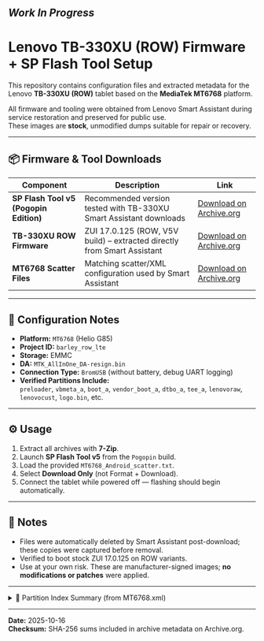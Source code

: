 **_Work In Progress_**
---

# Lenovo TB-330XU (ROW) Firmware + SP Flash Tool Setup

This repository contains configuration files and extracted metadata for the Lenovo **TB-330XU (ROW)** tablet based on the **MediaTek MT6768** platform.

All firmware and tooling were obtained from Lenovo Smart Assistant during service restoration and preserved for public use.  
These images are **stock**, unmodified dumps suitable for repair or recovery.

---

## 📦 Firmware & Tool Downloads

| Component | Description | Link |
|------------|--------------|------|
| **SP Flash Tool v5 (Pogopin Edition)** | Recommended version tested with TB-330XU Smart Assistant downloads | [Download on Archive.org](https://archive.org/details/sp-flash-tool-v-5-tb-330-pogopin.-7z) |
| **TB-330XU ROW Firmware** | ZUI 17.0.125 (ROW, V5V build) – extracted directly from Smart Assistant | [Download on Archive.org](https://archive.org/details/tb-330-xu-row-open-user-v-5-v-zui-17.0.125-st-250613) |
| **MT6768 Scatter Files** | Matching scatter/XML configuration used by Smart Assistant | [Download on Archive.org](https://archive.org/details/mt-6768-android-scatter) |

---

## 🧩 Configuration Notes

- **Platform:** `MT6768` (Helio G85)
- **Project ID:** `barley_row_lte`
- **Storage:** EMMC
- **DA:** `MTK_AllInOne_DA-resign.bin`
- **Connection Type:** `BromUSB` (without battery, debug UART logging)
- **Verified Partitions Include:**  
  `preloader`, `vbmeta_a`, `boot_a`, `vendor_boot_a`, `dtbo_a`, `tee_a`, `lenovoraw`, `lenovocust`, `logo.bin`, etc.  

---

## ⚙️ Usage

1. Extract all archives with **7-Zip**.  
2. Launch **SP Flash Tool v5** from the `Pogopin` build.  
3. Load the provided `MT6768_Android_scatter.txt`.  
4. Select **Download Only** (not Format + Download).  
5. Connect the tablet while powered off — flashing should begin automatically.  

---

## 🧾 Notes

- Files were automatically deleted by Smart Assistant post-download; these copies were captured before removal.  
- Verified to boot stock ZUI 17.0.125 on ROW variants.  
- Use at your own risk. These are manufacturer-signed images; **no modifications or patches** were applied.

---

<details>
<summary>📄 Partition Index Summary (from MT6768.xml)</summary>

| # | Partition | Type | Offset | Size | Description |
|---|------------|------|---------|-------|-------------|
| 1 | `preloader` | raw | 0x00000000 | 0x0080000 | Boot preloader |
| 2 | `pgpt` | raw | 0x0080000 | 0x0008000 | GPT primary |
| 3 | `vbmeta_a` | raw | 0x00B0000 | 0x0080000 | Verified Boot metadata |
| 4 | `boot_a` | raw | 0x0130000 | 0x2000000 | Boot image |
| 5 | `vendor_boot_a` | raw | 0x2130000 | 0x4000000 | Vendor boot image |
| 6 | `dtbo_a` | raw | 0x6130000 | 0x0800000 | Device tree overlay |
| 7 | `tee_a` | raw | 0x6930000 | 0x0600000 | Trusted execution environment |
| 8 | `logo` | raw | 0x6F30000 | 0x0800000 | Boot logo |
| 9 | `super` | raw | 0x7730000 | 0x2C0000000 | System/Vendor/Super partition |
| 10 | `userdata` | f2fs | 0x2C7730000 | 0x19BC4F8000 | User data |

*(Offsets and sizes confirmed from MT6768.xml extracted from Lenovo Smart Assistant.)*:contentReference[oaicite:0]{index=0}

</details>

---
 
**Date:** 2025-10-16  
**Checksum:** SHA-256 sums included in archive metadata on Archive.org.
